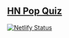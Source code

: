 ## [HN Pop Quiz](https://hnpopquiz.com)

[![Netlify Status](https://api.netlify.com/api/v1/badges/578d6763-056f-4fad-9e83-e90b78891d8f/deploy-status)](https://app.netlify.com/sites/hnpopquiz/deploys)
